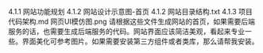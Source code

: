4.1.1 网站功能规划 4.1.2 网站设计示意图-首页 4.1.2 网站目录结构.txt 4.1.3 项目代码架构.md 网页UI模仿图.png 请根据这些文件生成网站的首页，如果需要后端服务的话，也需要生成后端服务的代码。网站界面应该简洁美观，看起来专业一些。界面美化可参考图片。如果需要安装第三方组件或者类库，那么请帮我安装。